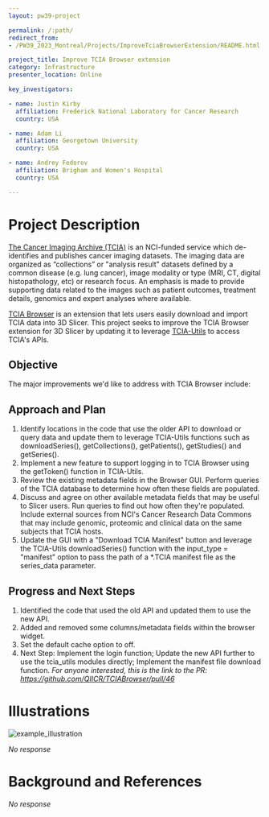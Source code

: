 ```yaml
---
layout: pw39-project

permalink: /:path/
redirect_from:
- /PW39_2023_Montreal/Projects/ImproveTciaBrowserExtension/README.html

project_title: Improve TCIA Browser extension
category: Infrastructure
presenter_location: Online

key_investigators:

- name: Justin Kirby
  affiliation: Frederick National Laboratory for Cancer Research
  country: USA

- name: Adam Li
  affiliation: Georgetown University
  country: USA

- name: Andrey Fedorov
  affiliation: Brigham and Women's Hospital
  country: USA

---
```


# Project Description

<!-- Add a short paragraph describing the project. -->

[The Cancer Imaging Archive (TCIA)](https://www.cancerimagingarchive.net/) is an NCI-funded service which de-identifies and publishes cancer imaging datasets.  The imaging data are organized as “collections” or "analysis result" datasets defined by a common disease (e.g. lung cancer), image modality or type (MRI, CT, digital histopathology, etc) or research focus. An emphasis is made to provide supporting data related to the images such as patient outcomes, treatment details, genomics and expert analyses where available.

[TCIA Browser](https://github.com/QIICR/TCIABrowser) is an extension that lets users easily download and import TCIA data into 3D Slicer.  This project seeks to improve the TCIA Browser extension for 3D Slicer by updating it to leverage [TCIA-Utils](https://github.com/kirbyju/tcia_utils) to access TCIA's APIs.

## Objective

<!-- Describe here WHAT you would like to achieve (what you will have as end result). -->

The major improvements we'd like to address with TCIA Browser include:

## Approach and Plan

<!-- Describe here HOW you would like to achieve the objectives stated above. -->

1.  Identify locations in the code that use the older API to download or query data and update them to leverage TCIA-Utils functions such as downloadSeries(), getCollections(), getPatients(), getStudies() and getSeries().
2.  Implement a new feature to support logging in to TCIA Browser using the getToken() function in TCIA-Utils.
3.  Review the existing metadata fields in the Browser GUI.  Perform queries of the TCIA database to determine how often these fields are populated.
4.  Discuss and agree on other available metadata fields that may be useful to Slicer users.  Run queries to find out how often they're populated.  Include external sources from NCI's Cancer Research Data Commons that may include genomic, proteomic and clinical data on the same subjects that TCIA hosts.
5.  Update the GUI with a "Download TCIA Manifest" button and leverage the TCIA-Utils downloadSeries() function with the input_type = "manifest" option to pass the path of a \*.TCIA manifest file as the series_data parameter.

## Progress and Next Steps

<!-- Update this section as you make progress, describing of what you have ACTUALLY DONE.
     If there are specific steps that you could not complete then you can describe them here, too. -->

1.  Identified the code that used the old API and updated them to use the new API.
2.  Added and removed some columns/metadata fields within the browser widget.
3.  Set the default cache option to off.
4.  Next Step: Implement the login function; Update the new API further to use the tcia_utils modules directly; Implement the manifest file download function.
*For anyone interested, this is the link to the PR: https://github.com/QIICR/TCIABrowser/pull/46*

# Illustrations

<!-- Add pictures and links to videos that demonstrate what has been accomplished. -->
![example_illustration](https://github.com/SL2027/ProjectWeek/blob/master/PW39_2023_Montreal/Projects/ImproveTciaBrowserExtension/Main%20Illustration.png)

*No response*

# Background and References

<!-- If you developed any software, include link to the source code repository.
     If possible, also add links to sample data, and to any relevant publications. -->

*No response*
